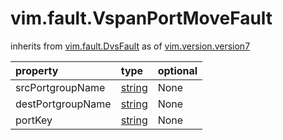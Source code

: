 vim.fault.VspanPortMoveFault
============================
inherits from [vim.fault.DvsFault](docs/vim.fault.DvsFault.md)
as of [vim.version.version7](docs/vim.version.md)

| property | type | optional |
|:---------|:-----|:---------|
| srcPortgroupName | [string](string.md "string") | None |
| destPortgroupName | [string](string.md "string") | None |
| portKey | [string](string.md "string") | None |
